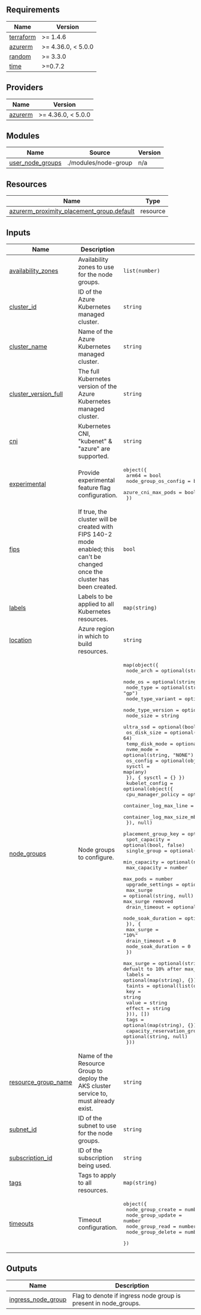 <!-- BEGIN_TF_DOCS -->
## Requirements

| Name | Version |
|------|---------|
| <a name="requirement_terraform"></a> [terraform](#requirement\_terraform) | >= 1.4.6 |
| <a name="requirement_azurerm"></a> [azurerm](#requirement\_azurerm) | >= 4.36.0, < 5.0.0 |
| <a name="requirement_random"></a> [random](#requirement\_random) | >= 3.3.0 |
| <a name="requirement_time"></a> [time](#requirement\_time) | >=0.7.2 |

## Providers

| Name | Version |
|------|---------|
| <a name="provider_azurerm"></a> [azurerm](#provider\_azurerm) | >= 4.36.0, < 5.0.0 |

## Modules

| Name | Source | Version |
|------|--------|---------|
| <a name="module_user_node_groups"></a> [user\_node\_groups](#module\_user\_node\_groups) | ./modules/node-group | n/a |

## Resources

| Name | Type |
|------|------|
| [azurerm_proximity_placement_group.default](https://registry.terraform.io/providers/hashicorp/azurerm/latest/docs/resources/proximity_placement_group) | resource |

## Inputs

| Name | Description | Type | Default | Required |
|------|-------------|------|---------|:--------:|
| <a name="input_availability_zones"></a> [availability\_zones](#input\_availability\_zones) | Availability zones to use for the node groups. | `list(number)` | n/a | yes |
| <a name="input_cluster_id"></a> [cluster\_id](#input\_cluster\_id) | ID of the Azure Kubernetes managed cluster. | `string` | n/a | yes |
| <a name="input_cluster_name"></a> [cluster\_name](#input\_cluster\_name) | Name of the Azure Kubernetes managed cluster. | `string` | n/a | yes |
| <a name="input_cluster_version_full"></a> [cluster\_version\_full](#input\_cluster\_version\_full) | The full Kubernetes version of the Azure Kubernetes managed cluster. | `string` | n/a | yes |
| <a name="input_cni"></a> [cni](#input\_cni) | Kubernetes CNI, "kubenet" & "azure" are supported. | `string` | n/a | yes |
| <a name="input_experimental"></a> [experimental](#input\_experimental) | Provide experimental feature flag configuration. | <pre>object({<br>    arm64                = bool<br>    node_group_os_config = bool<br>    azure_cni_max_pods   = bool<br>  })</pre> | <pre>{<br>  "arm64": false,<br>  "azure_cni_max_pods": false,<br>  "node_group_os_config": false<br>}</pre> | no |
| <a name="input_fips"></a> [fips](#input\_fips) | If true, the cluster will be created with FIPS 140-2 mode enabled; this can't be changed once the cluster has been created. | `bool` | `false` | no |
| <a name="input_labels"></a> [labels](#input\_labels) | Labels to be applied to all Kubernetes resources. | `map(string)` | n/a | yes |
| <a name="input_location"></a> [location](#input\_location) | Azure region in which to build resources. | `string` | n/a | yes |
| <a name="input_node_groups"></a> [node\_groups](#input\_node\_groups) | Node groups to configure. | <pre>map(object({<br>    node_arch         = optional(string, "amd64")<br>    node_os           = optional(string, "ubuntu")<br>    node_type         = optional(string, "gp")<br>    node_type_variant = optional(string, "default")<br>    node_type_version = optional(string, "v1")<br>    node_size         = string<br>    ultra_ssd         = optional(bool, false)<br>    os_disk_size      = optional(number, 64)<br>    temp_disk_mode    = optional(string, "NONE")<br>    nvme_mode         = optional(string, "NONE")<br>    os_config = optional(object({<br>      sysctl = map(any)<br>    }), { sysctl = {} })<br>    kubelet_config = optional(object({<br>      cpu_manager_policy        = optional(string, null)<br>      container_log_max_line    = optional(number, null)<br>      container_log_max_size_mb = optional(number, null)<br>    }), null)<br>    placement_group_key = optional(string, null)<br>    spot_capacity       = optional(bool, false)<br>    single_group        = optional(bool, false)<br>    min_capacity        = optional(number, 0)<br>    max_capacity        = number<br>    max_pods            = number<br>    upgrade_settings = optional(object({<br>      max_surge          = optional(string, null) # Set to optional(string, "10%") after max_surge removed<br>      drain_timeout      = optional(number, null)<br>      node_soak_duration = optional(number, null)<br>      }), {<br>      max_surge          = "10%"<br>      drain_timeout      = 0<br>      node_soak_duration = 0<br>    })<br>    max_surge = optional(string, "10%") # Set upgrade_settings.max_surge defualt to 10% after max_surge removed<br>    labels    = optional(map(string), {})<br>    taints = optional(list(object({<br>      key    = string<br>      value  = string<br>      effect = string<br>    })), [])<br>    tags                          = optional(map(string), {})<br>    capacity_reservation_group_id = optional(string, null)<br>  }))</pre> | n/a | yes |
| <a name="input_resource_group_name"></a> [resource\_group\_name](#input\_resource\_group\_name) | Name of the Resource Group to deploy the AKS cluster service to, must already exist. | `string` | n/a | yes |
| <a name="input_subnet_id"></a> [subnet\_id](#input\_subnet\_id) | ID of the subnet to use for the node groups. | `string` | n/a | yes |
| <a name="input_subscription_id"></a> [subscription\_id](#input\_subscription\_id) | ID of the subscription being used. | `string` | n/a | yes |
| <a name="input_tags"></a> [tags](#input\_tags) | Tags to apply to all resources. | `map(string)` | n/a | yes |
| <a name="input_timeouts"></a> [timeouts](#input\_timeouts) | Timeout configuration. | <pre>object({<br>    node_group_create = number<br>    node_group_update = number<br>    node_group_read   = number<br>    node_group_delete = number<br>  })</pre> | n/a | yes |

## Outputs

| Name | Description |
|------|-------------|
| <a name="output_ingress_node_group"></a> [ingress\_node\_group](#output\_ingress\_node\_group) | Flag to denote if ingress node group is present in node\_groups. |
<!-- END_TF_DOCS -->